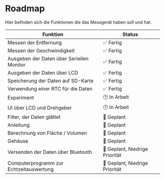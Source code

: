 # Roadmap
Hier befinden sich die Funktionen die das Messgerät haben soll und hat.

| Funktion			| Status		|
| ----------------- | ------------- |
| Messen der Entfernung 					| ✅ Fertig 							|
| Messen der Geschwindigkeit 				| ✅ Fertig 							|
| Ausgeben der Daten über Seriellen Monitor | ✅ Fertig 							|
| Ausgeben der Daten über LCD 				| ✅ Fertig 							|
| Speicherung der Daten auf SD-Karte 		| ✅ Fertig 							|
| Verwendung einer RTC für die Daten 		| ✅ Fertig 							|
| Experiment 								| 🕑 In Arbeit						|
| UI über LCD und Drehgeber 				| 🕑 In Arbeit						|
| Filter, der Daten glättet        			| 📅 Geplant 						|
| Anleitung                      			| 📅 Geplant 						|
| Berechnung von Fläche / Volumen 			| 📅 Geplant 						|
| Gehäuse									| 📅 Geplant 						|
| Versenden der Daten über Bluetooth 		| 📅 Geplant, Niedrige Priorität 	|
| Computerprogramm zur Echtzeitauswertung	| 📅 Geplant, Niedrige Priorität 	|

